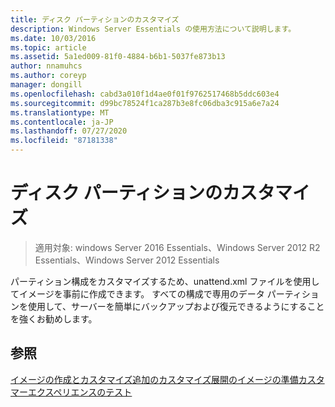 ```yaml
---
title: ディスク パーティションのカスタマイズ
description: Windows Server Essentials の使用方法について説明します。
ms.date: 10/03/2016
ms.topic: article
ms.assetid: 5a1ed009-81f0-4884-b6b1-5037fe873b13
author: nnamuhcs
ms.author: coreyp
manager: dongill
ms.openlocfilehash: cabd3a010f1d4ae0f01f9762517468b5ddc603e4
ms.sourcegitcommit: d99bc78524f1ca287b3e8fc06dba3c915a6e7a24
ms.translationtype: MT
ms.contentlocale: ja-JP
ms.lasthandoff: 07/27/2020
ms.locfileid: "87181338"
---
```

# <a name="customize-disk-partitions"></a>ディスク パーティションのカスタマイズ

>適用対象: windows Server 2016 Essentials、Windows Server 2012 R2 Essentials、Windows Server 2012 Essentials

パーティション構成をカスタマイズするため、unattend.xml ファイルを使用してイメージを事前に作成できます。 すべての構成で専用のデータ パーティションを使用して、サーバーを簡単にバックアップおよび復元できるようにすることを強くお勧めします。

## <a name="see-also"></a>参照
 [イメージの作成とカスタマイズ追加の](Creating-and-Customizing-the-Image.md)[カスタマイズ](Additional-Customizations.md)[展開のイメージの準備](Preparing-the-Image-for-Deployment.md)[カスタマーエクスペリエンスのテスト](Testing-the-Customer-Experience.md)
